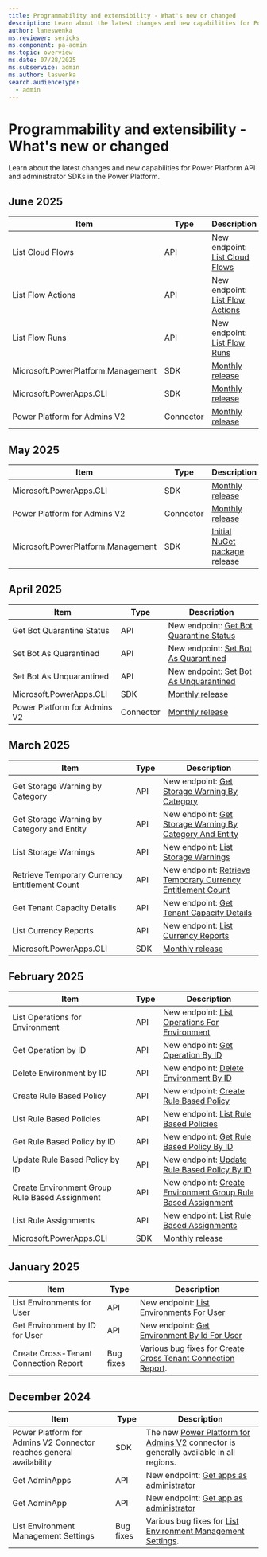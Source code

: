 ```yaml
---
title: Programmability and extensibility - What's new or changed 
description: Learn about the latest changes and new capabilities for Power Platform API and admin SDKs in the Power Platform.
author: laneswenka
ms.reviewer: sericks
ms.component: pa-admin
ms.topic: overview
ms.date: 07/28/2025
ms.subservice: admin
ms.author: laswenka
search.audienceType: 
  - admin
---
```


# Programmability and extensibility - What's new or changed

Learn about the latest changes and new capabilities for Power Platform API and administrator SDKs in the Power Platform.

## June 2025
| Item | Type | Description |
|------|------|-------------|
| List Cloud Flows | API | New endpoint: [List Cloud Flows](/rest/api/power-platform/powerautomate/cloud-flows/list-cloud-flows) |
| List Flow Actions | API | New endpoint: [List Flow Actions](/rest/api/power-platform/powerautomate/flow-actions/list-flow-actions) |
| List Flow Runs | API | New endpoint: [List Flow Runs](/rest/api/power-platform/powerautomate/flow-runs/list-flow-runs) |
| Microsoft.PowerPlatform.Management | SDK | [Monthly release](https://www.nuget.org/packages/Microsoft.PowerPlatform.Management/2.0.3126.165#readme-body-tab) |
| Microsoft.PowerApps.CLI | SDK | [Monthly release](https://www.nuget.org/packages/Microsoft.PowerApps.CLI/1.45.3#releasenotes-body-tab) |
| Power Platform for Admins V2 | Connector | [Monthly release](/connectors/powerplatformadminv2/) |

## May 2025

| Item | Type | Description |
|------|------|-------------|
| Microsoft.PowerApps.CLI | SDK | [Monthly release](https://www.nuget.org/packages/Microsoft.PowerApps.CLI/1.43.6#releasenotes-body-tab) |
| Power Platform for Admins V2 | Connector | [Monthly release](/connectors/powerplatformadminv2/) |
| Microsoft.PowerPlatform.Management | SDK | [Initial NuGet package release](https://www.nuget.org/packages/Microsoft.PowerPlatform.Management/2.0.3060.142) |

## April 2025

| Item | Type | Description |
|------|------|-------------|
| Get Bot Quarantine Status | API | New endpoint: [Get Bot Quarantine Status](/rest/api/power-platform/powervirtualagents/bots/get-bot-quarantine-status) |
| Set Bot As Quarantined | API | New endpoint: [Set Bot As Quarantined](/rest/api/power-platform/powervirtualagents/bots/set-bot-as-quarantined) |
| Set Bot As Unquarantined | API | New endpoint: [Set Bot As Unquarantined](/rest/api/power-platform/powervirtualagents/bots/set-bot-as-unquarantined) |
| Microsoft.PowerApps.CLI | SDK | [Monthly release](https://www.nuget.org/packages/Microsoft.PowerApps.CLI/1.42.1#releasenotes-body-tab) |
| Power Platform for Admins V2 | Connector | [Monthly release](/connectors/powerplatformadminv2/) |

## March 2025

| Item | Type | Description |
|------|------|-------------|
| Get Storage Warning by Category | API | New endpoint: [Get Storage Warning By Category](/rest/api/power-platform/licensing/storage-warnings/get-storage-warning-by-category) |
| Get Storage Warning by Category and Entity | API | New endpoint: [Get Storage Warning By Category And Entity](/rest/api/power-platform/licensing/storage-warnings/get-storage-warning-by-category-and-entity) |
| List Storage Warnings | API | New endpoint: [List Storage Warnings](/rest/api/power-platform/licensing/storage-warnings/list-storage-warnings) |
| Retrieve Temporary Currency Entitlement Count | API | New endpoint: [Retrieve Temporary Currency Entitlement Count](/rest/api/power-platform/licensing/temporary-currency-entitlement/retrieve-temporary-currency-entitlement-count) |
| Get Tenant Capacity Details | API | New endpoint: [Get Tenant Capacity Details](/rest/api/power-platform/licensing/tenant-capacity-details/get-tenant-capacity-details) |
| List Currency Reports | API | New endpoint: [List Currency Reports](/rest/api/power-platform/licensing/currency-reports/list-currency-reports) |
| Microsoft.PowerApps.CLI | SDK | [Monthly release](https://www.nuget.org/packages/Microsoft.PowerApps.CLI/1.41.1#releasenotes-body-tab) |  

## February 2025

| Item | Type | Description |
|------|------|-------------|
| List Operations for Environment | API | New endpoint: [List Operations For Environment](/rest/api/power-platform/environmentmanagement/operations/list-operations-for-environment) |
| Get Operation by ID | API | New endpoint: [Get Operation By ID](/rest/api/power-platform/environmentmanagement/operations/get-operation-by-id) |
| Delete Environment by ID | API | New endpoint: [Delete Environment By ID](/rest/api/power-platform/environmentmanagement/environments/delete-environment-by-id) |
| Create Rule Based Policy | API | New endpoint: [Create Rule Based Policy](/rest/api/power-platform/governance/rule-based-policies/create-rule-based-policy) |
| List Rule Based Policies | API | New endpoint: [List Rule Based Policies](/rest/api/power-platform/governance/rule-based-policies/list-rule-based-policies) |
| Get Rule Based Policy by ID | API | New endpoint: [Get Rule Based Policy By ID](/rest/api/power-platform/governance/rule-based-policies/get-rule-based-policy-by-id) |
| Update Rule Based Policy by ID | API | New endpoint: [Update Rule Based Policy By ID](/rest/api/power-platform/governance/rule-based-policies/update-rule-based-policy-by-id) |
| Create Environment Group Rule Based Assignment | API | New endpoint: [Create Environment Group Rule Based Assignment](/rest/api/power-platform/governance/rule-based-policies/create-enviornment-group-rule-based-assignment) |
| List Rule Assignments | API | New endpoint: [List Rule Based Assignments](/rest/api/power-platform/governance/rule-based-policies/list-rule-assignments) |
| Microsoft.PowerApps.CLI | SDK | [Monthly release](https://www.nuget.org/packages/Microsoft.PowerApps.CLI/1.40.4#releasenotes-body-tab) |  

## January 2025

| Item | Type | Description |
|------|------|-------------|
| List Environments for User | API | New endpoint: [List Environments For User](/rest/api/power-platform/environmentmanagement/environments/list-environments-for-user) |
| Get Environment by ID for User | API | New endpoint: [Get Environment By Id For User](/rest/api/power-platform/environmentmanagement/environments/get-environment-by-id-for-user) |
| Create Cross-Tenant Connection Report | Bug fixes | Various bug fixes for [Create Cross Tenant Connection Report](/rest/api/power-platform/governance/cross-tenant-connection-reports/create-cross-tenant-connection-report). |

## December 2024

| Item | Type | Description |
|------|------|-------------|
| Power Platform for Admins V2 Connector reaches general availability | SDK | The new [Power Platform for Admins V2](/connectors/powerplatformadminv2/) connector is generally available in all regions. |
| Get AdminApps | API | New endpoint: [Get apps as administrator](/rest/api/power-platform/powerapps/apps/get-admin-apps) |
| Get AdminApp | API | New endpoint: [Get app as administrator](/rest/api/power-platform/powerapps/apps/get-admin-app) |
| List Environment Management Settings | Bug fixes | Various bug fixes for [List Environment Management Settings](/rest/api/power-platform/environmentmanagement/environment-management-settings/list-environment-management-settings). |
